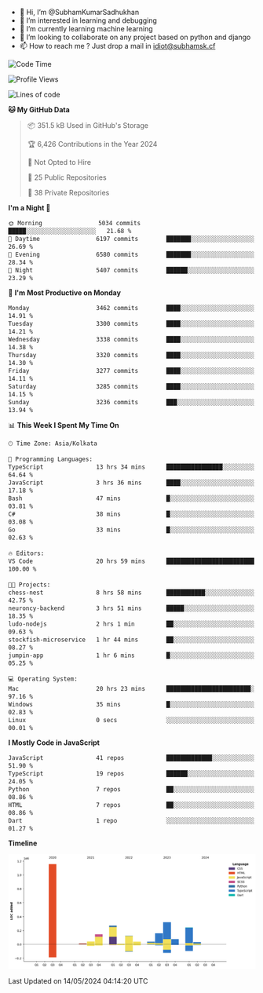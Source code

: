 - 👋 Hi, I’m @SubhamKumarSadhukhan
- 👀 I’m interested in learning and debugging
- 🌱 I’m currently learning machine learning
- 💞️ I’m looking to collaborate on any project based on python and django
- 📫 How to reach me ?
      Just drop a mail in idiot@subhamsk.cf

<!---
SubhamKumarSadhukhan/SubhamKumarSadhukhan is a ✨ special ✨ repository because its `README.md` (this file) appears on your GitHub profile.
You can click the Preview link to take a look at your changes.
--->


<!--START_SECTION:waka-->
![Code Time](http://img.shields.io/badge/Code%20Time-2%2C180%20hrs-blue)

![Profile Views](http://img.shields.io/badge/Profile%20Views-1-blue)

![Lines of code](https://img.shields.io/badge/From%20Hello%20World%20I%27ve%20Written-2.6%20million%20lines%20of%20code-blue)

**🐱 My GitHub Data** 

> 📦 351.5 kB Used in GitHub's Storage 
 > 
> 🏆 6,426 Contributions in the Year 2024
 > 
> 🚫 Not Opted to Hire
 > 
> 📜 25 Public Repositories 
 > 
> 🔑 38 Private Repositories 
 > 
**I'm a Night 🦉** 

```text
🌞 Morning                5034 commits        █████░░░░░░░░░░░░░░░░░░░░   21.68 % 
🌆 Daytime                6197 commits        ███████░░░░░░░░░░░░░░░░░░   26.69 % 
🌃 Evening                6580 commits        ███████░░░░░░░░░░░░░░░░░░   28.34 % 
🌙 Night                  5407 commits        ██████░░░░░░░░░░░░░░░░░░░   23.29 % 
```
📅 **I'm Most Productive on Monday** 

```text
Monday                   3462 commits        ████░░░░░░░░░░░░░░░░░░░░░   14.91 % 
Tuesday                  3300 commits        ████░░░░░░░░░░░░░░░░░░░░░   14.21 % 
Wednesday                3338 commits        ████░░░░░░░░░░░░░░░░░░░░░   14.38 % 
Thursday                 3320 commits        ████░░░░░░░░░░░░░░░░░░░░░   14.30 % 
Friday                   3277 commits        ████░░░░░░░░░░░░░░░░░░░░░   14.11 % 
Saturday                 3285 commits        ████░░░░░░░░░░░░░░░░░░░░░   14.15 % 
Sunday                   3236 commits        ███░░░░░░░░░░░░░░░░░░░░░░   13.94 % 
```


📊 **This Week I Spent My Time On** 

```text
🕑︎ Time Zone: Asia/Kolkata

💬 Programming Languages: 
TypeScript               13 hrs 34 mins      ████████████████░░░░░░░░░   64.64 % 
JavaScript               3 hrs 36 mins       ████░░░░░░░░░░░░░░░░░░░░░   17.18 % 
Bash                     47 mins             █░░░░░░░░░░░░░░░░░░░░░░░░   03.81 % 
C#                       38 mins             █░░░░░░░░░░░░░░░░░░░░░░░░   03.08 % 
Go                       33 mins             █░░░░░░░░░░░░░░░░░░░░░░░░   02.63 % 

🔥 Editors: 
VS Code                  20 hrs 59 mins      █████████████████████████   100.00 % 

🐱‍💻 Projects: 
chess-nest               8 hrs 58 mins       ███████████░░░░░░░░░░░░░░   42.75 % 
neuroncy-backend         3 hrs 51 mins       █████░░░░░░░░░░░░░░░░░░░░   18.35 % 
ludo-nodejs              2 hrs 1 min         ██░░░░░░░░░░░░░░░░░░░░░░░   09.63 % 
stockfish-microservice   1 hr 44 mins        ██░░░░░░░░░░░░░░░░░░░░░░░   08.27 % 
jumpin-app               1 hr 6 mins         █░░░░░░░░░░░░░░░░░░░░░░░░   05.25 % 

💻 Operating System: 
Mac                      20 hrs 23 mins      ████████████████████████░   97.16 % 
Windows                  35 mins             █░░░░░░░░░░░░░░░░░░░░░░░░   02.83 % 
Linux                    0 secs              ░░░░░░░░░░░░░░░░░░░░░░░░░   00.01 % 
```

**I Mostly Code in JavaScript** 

```text
JavaScript               41 repos            █████████████░░░░░░░░░░░░   51.90 % 
TypeScript               19 repos            ██████░░░░░░░░░░░░░░░░░░░   24.05 % 
Python                   7 repos             ██░░░░░░░░░░░░░░░░░░░░░░░   08.86 % 
HTML                     7 repos             ██░░░░░░░░░░░░░░░░░░░░░░░   08.86 % 
Dart                     1 repo              ░░░░░░░░░░░░░░░░░░░░░░░░░   01.27 % 
```



**Timeline**

![Lines of Code chart](https://raw.githubusercontent.com/SubhamKumarSadhukhan/SubhamKumarSadhukhan/main/assets/bar_graph.png)


 Last Updated on 14/05/2024 04:14:20 UTC
<!--END_SECTION:waka-->
